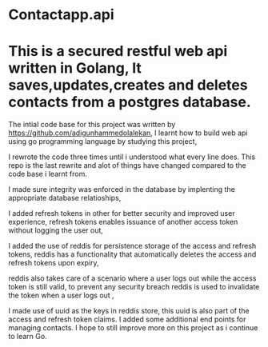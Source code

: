 # Contactapp.api
# This is a secured restful web api written in Golang, It saves,updates,creates and deletes contacts from a postgres database.
The intial code base for this project was written by https://github.com/adigunhammedolalekan, I learnt how to build web api using go programming language by studying this project,

I rewrote the code three times until i understood what every line does.
This repo is the last rewrite and alot of things have changed compared to the code base i learnt from.

I made sure  integrity was enforced in the database by implenting the appropriate database relatioships,

I added refresh tokens in other for better security and improved user experience, refresh tokens enables issuance of another access token without logging the user out,

I added the use of reddis for persistence storage of the access and refresh tokens, reddis has a functionality that automatically deletes the access and refresh tokens upon expiry,

reddis also takes care of a scenario where a user logs out while the access token is still valid, to prevent any security breach reddis is used to invalidate the token when a user logs out ,

I made use of uuid as the keys in reddis store, this uuid is also part of the access and refresh token claims.
I added  some additional end points for managing contacts.
I hope to still improve more on this project as i continue to learn Go.
